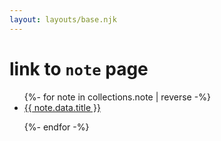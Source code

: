 ```yaml
---
layout: layouts/base.njk
---
```

    
# link to `note` page 

<ul>
{%- for note in collections.note | reverse -%}

   <li> <a href="{{note.url}}">{{ note.data.title }}</a> </li>

{%- endfor -%}
</ul>